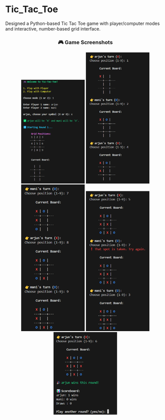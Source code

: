 # Tic_Tac_Toe
Designed a Python-based Tic Tac Toe game with player/computer modes and interactive, number-based grid interface.
<h3 align="center">🎮 Game Screenshots</h3>

<p align="center">
  <img src="./Game5.png" width="200" alt="Start Screen"/>
  <img src="./Game4.png" width="200" alt="Start Screen"/>
  <img src="./Game3.png" width="200" alt="Player Move"/>
  <img src="./Game2.png" width="200" alt="Computer Move"/>
  <img src="./Game1.png" width="200" alt="Game Over"/>
</p>
